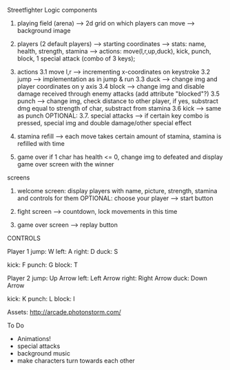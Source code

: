 Streetfighter Logic
components
1. playing field (arena) --> 2d grid on which players can move
--> background image
2. players (2 default players)
 --> starting coordinates
 --> stats: name, health, strength, stamina
 --> actions: move(l,r,up,duck), kick, punch, block, 1 special attack (combo of 3 keys);

3. actions
3.1 move l,r --> incrementing x-coordinates on keystroke
3.2 jump --> implementation as in jump & run
3.3 duck --> change img and player coordinates on y axis
3.4 block --> change img and disable damage received through enemy attacks (add attribute "blocked"?)
3.5 punch --> change img, check distance to other player, if yes, substract dmg equal to strength of char, substract from stamina
3.6 kick --> same as punch
OPTIONAL: 
3.7. special attacks --> if certain key combo is pressed, special img and double damage/other special effect

4. stamina refill
--> each move takes certain amount of stamina, stamina is refilled with time

5. game over
if 1 char has health <= 0, change img to defeated and display game over screen with the winner


screens
1. welcome screen: display players with name, picture, strength, stamina and controls for them
OPTIONAL: choose your player
--> start button

2. fight screen
--> countdown, lock movements in this time

3. game over screen
--> replay button


CONTROLS

Player 1
jump: W
left: A
right: D
duck: S

kick: F
punch: G
block: T

Player 2
jump: Up Arrow
left: Left Arrow
right: Right Arrow
duck: Down Arrow

kick: K
punch: L
block: I


Assets:
http://arcade.photonstorm.com/


To Do

- Animations!
- special attacks
- background music
- make characters turn towards each other


